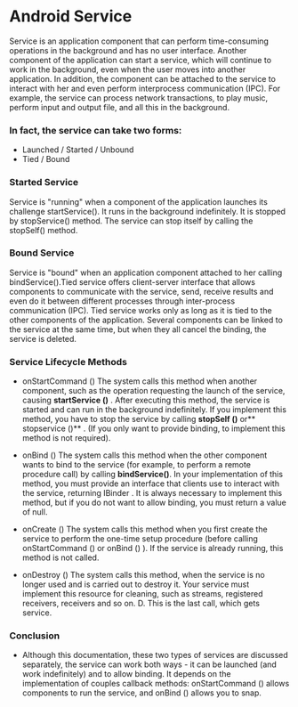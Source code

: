 # Android Service #

Service is an application component that can perform time-consuming operations in the background and has no user interface.
Another component of the application can start a service, which will continue to work in the background, even when the user moves into another application.
In addition, the component can be attached to the service to interact with her ​​and even perform interprocess communication (IPC). For example, the service can process network transactions, to play music, perform input and output file, and all this in the background.

### In fact, the service can take two forms: ###

* Launched / Started / Unbound
* Tied / Bound

### Started Service ###

Service is "running" when a component of the application launches its challenge startService(). It runs in the background indefinitely. It is stopped by stopService() method. The service can stop itself by calling the stopSelf() method.

### Bound Service ###

Service is "bound" when an application component attached to her calling bindService().Tied service offers client-server interface that allows components to communicate with the service, send, receive results and even do it between different processes through inter-process communication (IPC). Tied service works only as long as it is tied to the other components of the application. Several components can be linked to the service at the same time, but when they all cancel the binding, the service is deleted.

### Service Lifecycle Methods ###
* onStartCommand ()
The system calls this method when another component, such as the operation requesting the launch of the service, causing **startService ()** . After executing this method, the service is started and can run in the background indefinitely. If you implement this method, you have to stop the service by calling **stopSelf ()** or** stopservice ()** . (If you only want to provide binding, to implement this method is not required).

* onBind ()
The system calls this method when the other component wants to bind to the service (for example, to perform a remote procedure call) by calling **bindService()**. In your implementation of this method, you must provide an interface that clients use to interact with the service, returning IBinder . It is always necessary to implement this method, but if you do not want to allow binding, you must return a value of null.

* onCreate ()
The system calls this method when you first create the service to perform the one-time setup procedure (before calling onStartCommand () or onBind () ). If the service is already running, this method is not called.

* onDestroy ()
The system calls this method, when the service is no longer used and is carried out to destroy it. Your service must implement this resource for cleaning, such as streams, registered receivers, receivers and so on. D. This is the last call, which gets service.

### Conclusion ###

* Although this documentation, these two types of services are discussed separately, the service can work both ways - it can be launched (and work indefinitely) and to allow binding. It depends on the implementation of couples callback methods: onStartCommand () allows components to run the service, and onBind () allows you to snap.